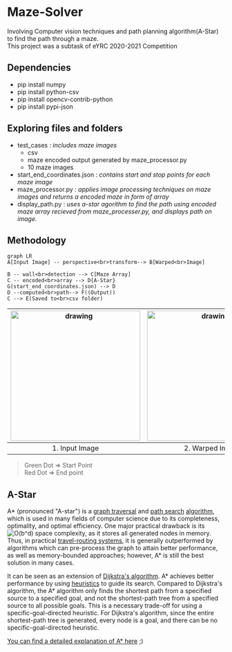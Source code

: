 # Maze-Solver
Involving Computer vision techniques and path planning algorithm(A-Star) to find the path through a maze.
<br>This project was a subtask of eYRC 2020-2021 Competition

## Dependencies

 - pip install numpy
 - pip install python-csv
 - pip install opencv-contrib-python
 - pip install pypi-json
 
## Exploring files and folders
 - test_cases : *includes maze images*
	 - csv
	 - maze encoded output generated by maze_processor.py
	 - 10 maze images 
 - start_end_coordinates.json : *contains start and stop points for each maze image* 
 - maze_processor.py : *applies image processing techniques on maze images and returns a encoded maze in form of array*
 - display_path.py : *uses a-star agorithm to find the path using encoded maze array recieved from maze_processer.py, and displays path on image.*

## Methodology
```mermaid
graph LR
A[Input Image] -- perspective<br>transform--> B[Warped<br>Image]

B -- wall<br>detection --> C[Maze Array]
C -- encoded<br>array --> D{A-Star}
G(start_end_coordinates.json) --> D
D --computed<br>path--> F((Output))
C --> E(Saved to<br>csv folder)
```
|<img caption="Input image" src="https://user-images.githubusercontent.com/69575673/204813648-ec2010ff-5ecf-4b2d-9379-f67396e42c87.jpg" alt="drawing" width="300"/>| <img caption="Input image" src="https://user-images.githubusercontent.com/69575673/204815478-0c679391-4bc9-44b9-847c-1a8bca0cedfe.JPG" alt="drawing" width="300"/> | <img caption="Input image" src="https://user-images.githubusercontent.com/69575673/204816034-0d030d94-edab-4b34-8f31-27c1a1a9613c.JPG" alt="drawing" width="300"/> |
|:--:|:--:|:--:|
| 1. Input Image| 2. Warped Image| 3. Output Image|

> Green Dot ⇒ Start Point<br>
> Red Dot ⇒ End point


## A-Star
A*  (pronounced "A-star") is a  [graph traversal](https://en.wikipedia.org/wiki/Graph_traversal "Graph traversal")  and  [path search](https://en.wikipedia.org/wiki/Pathfinding "Pathfinding")  [algorithm](https://en.wikipedia.org/wiki/Algorithm "Algorithm"), which is used in many fields of computer science due to its completeness, optimality, and optimal efficiency.  One major practical drawback is its  ![O(b^d)](https://wikimedia.org/api/rest_v1/media/math/render/svg/c99d691c81f015266d1626ef381d2a1a49466fbb)  space complexity, as it stores all generated nodes in memory. Thus, in practical  [travel-routing systems](https://en.wikipedia.org/wiki/Travel-routing_system "Travel-routing system"), it is generally outperformed by algorithms which can pre-process the graph to attain better performance, as well as memory-bounded approaches; however, A* is still the best solution in many cases.

It can be seen as an extension of  [Dijkstra's algorithm](https://en.wikipedia.org/wiki/Dijkstra%27s_algorithm "Dijkstra's algorithm"). A* achieves better performance by using  [heuristics](https://en.wikipedia.org/wiki/Heuristic_(computer_science) "Heuristic (computer science)")  to guide its search. Compared to Dijkstra's algorithm, the A* algorithm only finds the shortest path from a specified source to a specified goal, and not the shortest-path tree from a specified source to all possible goals. This is a necessary trade-off for using a specific-goal-directed heuristic. For Dijkstra's algorithm, since the entire shortest-path tree is generated, every node is a goal, and there can be no specific-goal-directed heuristic.

[You can find a detailed explanation of A* here](https://www.geeksforgeeks.org/a-search-algorithm/) ;)
